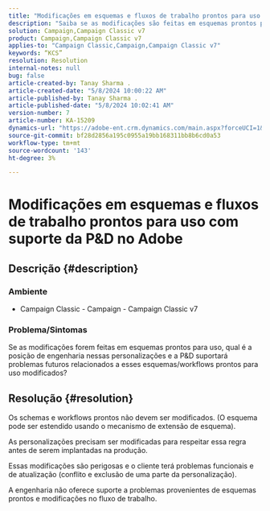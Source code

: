 ```yaml
---
title: "Modificações em esquemas e fluxos de trabalho prontos para uso com suporte da P&D do Adobe"
description: "Saiba se as modificações são feitas em esquemas prontos para uso e se a P&D do Adobe oferece suporte a fluxos de trabalho."
solution: Campaign,Campaign Classic v7
product: Campaign,Campaign Classic v7
applies-to: "Campaign Classic,Campaign,Campaign Classic v7"
keywords: “KCS”
resolution: Resolution
internal-notes: null
bug: false
article-created-by: Tanay Sharma .
article-created-date: "5/8/2024 10:00:22 AM"
article-published-by: Tanay Sharma .
article-published-date: "5/8/2024 10:02:41 AM"
version-number: 7
article-number: KA-15209
dynamics-url: "https://adobe-ent.crm.dynamics.com/main.aspx?forceUCI=1&pagetype=entityrecord&etn=knowledgearticle&id=7efa2ec2-210d-ef11-9f8a-6045bd026dc7"
source-git-commit: bf28d2856a195c0955a19bb168311bb8b6cd0a53
workflow-type: tm+mt
source-wordcount: '143'
ht-degree: 3%

---
```


# Modificações em esquemas e fluxos de trabalho prontos para uso com suporte da P&amp;D no Adobe

## Descrição {#description}

<b>

### Ambiente

</b>

- Campaign Classic - Campaign - Campaign Classic v7


### <b>Problema/Sintomas</b>

Se as modificações forem feitas em esquemas prontos para uso, qual é a posição de engenharia nessas personalizações e a P&amp;D suportará problemas futuros relacionados a esses esquemas/workflows prontos para uso modificados?


## Resolução {#resolution}


Os schemas e workflows prontos não devem ser modificados. (O esquema pode ser estendido usando o mecanismo de extensão de esquema).

As personalizações precisam ser modificadas para respeitar essa regra antes de serem implantadas na produção.

Essas modificações são perigosas e o cliente terá problemas funcionais e de atualização (conflito e exclusão de uma parte da personalização).

A engenharia não oferece suporte a problemas provenientes de esquemas prontos e modificações no fluxo de trabalho.
